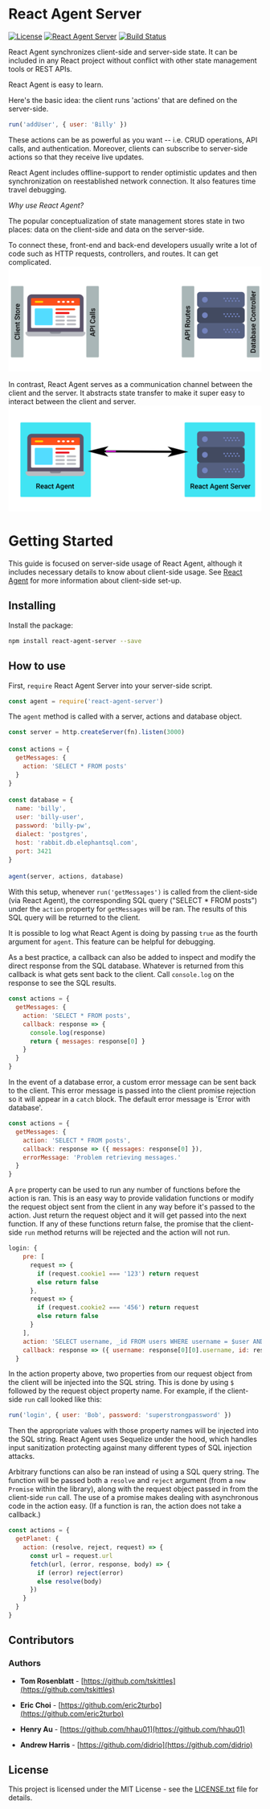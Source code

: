 # React Agent Server

[![License](https://img.shields.io/github/license/yokyak/react-agent.svg)](https://github.com/yokyak/react-agent/blob/master/LICENSE.txt)
[![React Agent Server](https://img.shields.io/npm/v/react-agent-server.svg)](https://www.npmjs.com/package/react-agent-server)
[![Build Status](https://travis-ci.org/yokyak/react-agent.svg?branch=master)](https://travis-ci.org/yokyak/react-agent)

React Agent synchronizes client-side and server-side state.  It can be included in any React project without conflict with other state management tools or REST APIs.

React Agent is easy to learn.

Here's the basic idea: the client runs 'actions' that are defined on the server-side.

```javascript
run('addUser', { user: 'Billy' })
```

These actions can be as powerful as you want -- i.e. CRUD operations, API calls, and authentication. Moreover, clients can subscribe to server-side actions so that they  receive live updates.

React Agent includes offline-support to render optimistic updates and then synchronization on reestablished network connection. It also features time travel debugging.

*Why use React Agent?*

The popular conceptualization of state management stores state in two places: data on the client-side and data on the server-side.

To connect these, front-end and back-end developers usually write a lot of code such as HTTP requests, controllers, and routes. It can get complicated.
![previous](./../../docs/imgs/diagram-before.gif)

In contrast, React Agent serves as a communication channel between the client and the server. It abstracts state transfer to make it super easy to interact between the client and server.
![now](./../../docs/imgs/diagram-after.gif)

# Getting Started

This guide is focused on server-side usage of React Agent, although it includes necessary details to know about client-side usage. See [React Agent](https://github.com/yokyak/react-agent/tree/master/packages/react-agent) for more information about client-side set-up.

## Installing

Install the package:

```bash
npm install react-agent-server --save
```

## How to use

First, `require` React Agent Server into your server-side script.

```javascript
const agent = require('react-agent-server')
```

The `agent` method is called with a server, actions and database object.

```javascript
const server = http.createServer(fn).listen(3000)

const actions = {
  getMessages: {
    action: 'SELECT * FROM posts'
  }
}

const database = {
  name: 'billy',
  user: 'billy-user',
  password: 'billy-pw',
  dialect: 'postgres',
  host: 'rabbit.db.elephantsql.com',
  port: 3421
}

agent(server, actions, database)
```
With this setup, whenever `run('getMessages')` is called from the client-side (via React Agent), the corresponding SQL query ("SELECT * FROM posts") under the `action` property for `getMessages` will be ran. The results of this SQL query will be returned to the client.

It is possible to log what React Agent is doing by passing `true` as the fourth argument for `agent`. This feature can be helpful for debugging.

As a best practice, a callback can also be added to inspect and modify the direct response from the SQL database. Whatever is returned from this callback is what gets sent back to the client. Call `console.log` on the response to see the SQL results.

```javascript
const actions = {
  getMessages: {
    action: 'SELECT * FROM posts',
    callback: response => {
      console.log(response)
      return { messages: response[0] }
    }
  }
}
```

In the event of a database error, a custom error message can be sent back to the client. This error message is passed into the client promise rejection so it will appear in a `catch` block. The default error message is 'Error with database'.

```javascript
const actions = {
  getMessages: {
    action: 'SELECT * FROM posts',
    callback: response => ({ messages: response[0] }),
    errorMessage: 'Problem retrieving messages.'
  }
}
```

A `pre` property can be used to run any number of functions before the action is ran. This is an easy way to provide validation functions or modify the request object sent from the client in any way before it's passed to the action. Just return the request object and it will get passed into the next function. If any of these functions return false, the promise that the client-side `run` method returns will be rejected and the action will not run.

```javascript
login: {
    pre: [
      request => {
        if (request.cookie1 === '123') return request
        else return false
      },
      request => {
        if (request.cookie2 === '456') return request
        else return false
      }
    ],
    action: 'SELECT username, _id FROM users WHERE username = $user AND password = $password',
    callback: response => ({ username: response[0][0].username, id: response[0][0]._id })
  }
```

In the action property above, two properties from our request object from the client will be injected into the SQL string. This is done by using `$` followed by the request object property name. For example, if the client-side `run` call looked like this:

```javascript
run('login', { user: 'Bob', password: 'superstrongpassword' })
```

Then the appropriate values with those property names will be injected into the SQL string. React Agent uses Sequelize under the hood, which handles input sanitization protecting against many different types of SQL injection attacks.

Arbitrary functions can also be ran instead of using a SQL query string. The function will be passed both a `resolve` and `reject` argument (from a `new Promise` within the library), along with the request object passed in from the client-side `run` call. The use of a promise makes dealing with asynchronous code in the action easy. (If a function is ran, the action does not take a callback.)

```javascript
const actions = {
  getPlanet: {
    action: (resolve, reject, request) => {
      const url = request.url
      fetch(url, (error, response, body) => {
        if (error) reject(error)
        else resolve(body)
      })
    }
  }
}
```

## Contributors

### Authors

* **Tom Rosenblatt** - [https://github.com/tskittles](https://github.com/tskittles)

* **Eric Choi** - [https://github.com/eric2turbo](https://github.com/eric2turbo)

* **Henry Au** - [https://github.com/hhau01](https://github.com/hhau01)

* **Andrew Harris** - [https://github.com/didrio](https://github.com/didrio)

## License

This project is licensed under the MIT License - see the [LICENSE.txt](./../../LICENSE.txt) file for details.
